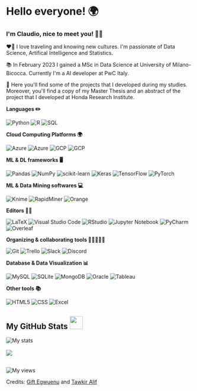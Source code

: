 <!-- Heading -->
# Hello everyone! 🌍


 <!-- About section -->
### I'm Claudio, nice to meet you! 👋🏻

❤️‍🔥 I love traveling and knowing new cultures. I'm passionate of Data Science, Artifical Intelligence and Statistics.

📚 In February 2023 I gained a MSc in Data Science at University of Milano-Bicocca. Currently I'm a AI developer at PwC Italy.

📍 Here you'll find some of the projects that I developed during my studies. Moreover, you'll find a copy of my Master Thesis and an abstract of the project that I developed at Honda Research Institute.


**Languages ✏️**

![Python](https://img.shields.io/badge/Python-%23CC342D?style=flat&logo=python&logoColor=white)
![R](https://img.shields.io/badge/R-%23276DC3.svg?style=flat&logo=r&logoColor=white)
![SQL](https://img.shields.io/badge/SQL-FFFF00.svg?style=flat&logo=sql&logoColor=white)

**Cloud Computing Platforms 🌍**

![Azure](https://img.icons8.com/?size=25&id=VLKafOkk3sBX&format=png&color=000000)
![Azure](https://img.shields.io/badge/Azure-0078D4?style=flat&logo=microsoftazure&logoColor=white)
![GCP](https://img.icons8.com/?size=25&id=WHRLQdbEXQ16&format=png&color=000000)
![GCP](https://img.shields.io/badge/GCP-4285F?style=flat&logoColor=white)


**ML & DL frameworks 🖥️**

![Pandas](https://img.shields.io/badge/Pandas-%23E4405F.svg?style=flat&logo=pandas&logoColor=white)
![NumPy](https://img.shields.io/badge/Numpy-%23013243.svg?style=flat&logo=numpy&logoColor=white)
![scikit-learn](https://img.shields.io/badge/Scikit--learn-%23F7931E.svg?style=flat&logo=scikit-learn&logoColor=white)
![Keras](https://img.shields.io/badge/Keras-%23D00000.svg?style=flat&logo=Keras&logoColor=white)
![TensorFlow](https://img.shields.io/badge/TensorFlow-%237289DA.svg?style=flat&logo=TensorFlow&logoColor=white)
![PyTorch](https://img.shields.io/badge/PyTorch-%23EE4C2C.svg?style=flat&logo=PyTorch&logoColor=white)


**ML & Data Mining softwares 💻**

![Knime](https://img.shields.io/badge/KNIME-informational?style=flat&logo=knime&logocolor=FFFF00)
![RapidMiner](https://img.shields.io/badge/RapidMiner-%23EE4C2C?style=flat&logo=rapidminer&logoColor=%234ea94b)
![Orange](https://img.shields.io/badge/Orange-informational?style=flat&color=%23F7931E)


**Editors ✍🏻**

![LaTeX](https://img.shields.io/badge/LaTeX-%23008080.svg?style=flat&logo=latex&logoColor=white)
![Visual Studio Code](https://img.shields.io/badge/Visual%20Studio%20Code-0078d7.svg?style=flat&logo=visual-studio-code&logoColor=white)
![RStudio](https://img.shields.io/badge/RStudio-4285F4?style=flat&logo=rstudio&logoColor=white)
![Jupyter Notebook](https://img.shields.io/badge/Jupyter_Notebook-%23FA0F00.svg?style=flat&logo=jupyter&logoColor=white)
![PyCharm](https://img.shields.io/badge/PyCharm-informational?style=flat&logo=pycharm&logoColor=00FF00)
![Overleaf](https://img.shields.io/badge/Overleaf-%234ea94b.svg?style=flat&logo=overleaf&logoColor=white)

**Organizing & collaborating tools 👩🏼‍🤝‍👨🏽**

![Git](https://img.shields.io/badge/Git-%2300AFF0.svg?style=flat&logo=Git&logoColor=white)
![Trello](https://img.shields.io/badge/Trello-%23026AA7.svg?style=flat&logo=Trello&logoColor=white)
![Slack](https://img.shields.io/badge/Slack-4A154B?style=flat&logo=slack&logoColor=white)
![Discord](https://img.shields.io/badge/Discord-4A154B?style=flat&logo=discord&logoColor=white)

**Database & Data Visualization 📊**

![MySQL](https://img.shields.io/badge/MySQL-008CC1.svg?style=flat&logo=mysql&logoColor=white)
![SQLite](https://img.shields.io/badge/SQLite-%2307405e.svg?&style=flat&logo=sqlite&logoColor=white")
![MongoDB](https://img.shields.io/badge/MongoDB-%234ea94b.svg?style=flat&logo=mongodb&logoColor=white)
![Oracle](https://img.shields.io/badge/Oracle-%23FF0000.svg?style=flat&logo=oracle&logoColor=white)
![Tableau](https://img.shields.io/badge/Tableau-E97627?style=flat&logo=tableau&logoColor=white)


**Other tools 📚**

![HTML5](https://img.shields.io/badge/HTML5-%23E34F26.svg?style=flat&logo=html5&logoColor=white)
![CSS](https://img.shields.io/badge/CSS-%23D00000.svg?style=flat&logo=CSS3&logoColor=white)
![Excel](https://img.shields.io/badge/Excel-%234ea94b.svg?style=flat&logo=microsoftexcel&logoColor=white)


<!-- About section: END -->

 
  <!-- GitHub section -->
 ##  My GitHub Stats <img src = "https://i.pinimg.com/originals/65/c4/f4/65c4f452571be1261e9c623f7da488ac.gif" width = 35px> 
 
 <div>
   <img align="center" src="https://streak-stats.demolab.com/?user=cmaffi4&theme=default" alt="My stats" />
   <br><br>
   <img src="https://github-readme-stats.anuraghazra1.vercel.app/api?username=cmaffi4&show_icons=true" />
   
</div>
<!-- GitHub section: END -->

<!-- Profile Views -->
<br>
<p align="left"> <img src="https://komarev.com/ghpvc/?username=cmaffi4&label=Profile%20views&color=0e75b6&style=flat" alt="My views" />
</p>

<!-- THE END -->

Credits: [Gift Egwuenu](https://github.com/lauragift21/) and [Tawkir Alif](https://github.com/TawkirAlif)
